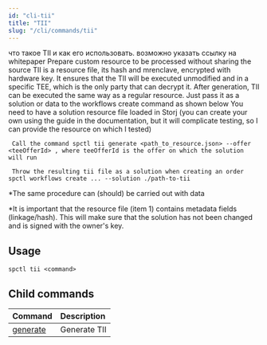 ```yaml
---
id: "cli-tii"
title: "TII"
slug: "/cli/commands/tii"
---
```

что такое TII и как его использовать. возможно указать ссылку на whitepaper
Prepare custom resource to be processed without sharing the source
TII is a resource file, its hash and mrenclave, encrypted with hardware key. It ensures that the TII will be executed unmodified and in a specific TEE, which is the only party that can decrypt it.
After generation, TII can be executed the same way as a regular resource. Just pass it as a solution or data to the workflows create command as shown below
You need to have a solution resource file loaded in Storj (you can create your own using the guide in the documentation, but it will complicate testing, so I can provide the resource on which I tested)

     Call the command spctl tii generate <path_to_resource.json> --offer <teeOfferId> , where teeOfferId is the offer on which the solution will run

     Throw the resulting tii file as a solution when creating an order spctl workflows create ... --solution ./path-to-tii

 *The same procedure can (should) be carried out with data

 *It is important that the resource file (item 1) contains metadata fields (linkage/hash).  This will make sure that the solution has not been changed and is signed with the owner's key.
## Usage

```
spctl tii <command>
```

## Child commands

|**Command**|**Description**|
| :- | :- |
|[generate](/testnet/cli/commands/tii/generate)|Generate TII|
